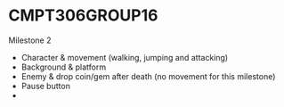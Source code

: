 # CMPT306GROUP16

Milestone 2
- Character & movement (walking, jumping and attacking)
- Background & platform
- Enemy & drop coin/gem after death (no movement for this milestone)
- Pause button
-
